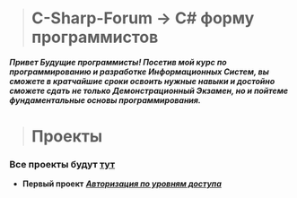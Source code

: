 ># C-Sharp-Forum -> C# форму программистов
***Привет Будущие программисты! Посетив мой курс по программированию и разработке Информационных Систем, вы сможете в кратчайшие сроки освоить нужные навыки и достойно сможете сдать не только Демонстрационный Экзамен, но и пойтеме фундаментальные основы программирования.***
># Проекты

### Все проекты будут [тут](https://github.com/vckit/C-Sharp-Forum/tree/master/WPF)
 + **Первый проект**
***[Авторизация по уровням доступа](https://github.com/vckit/C-Sharp-Forum/tree/master/WPF/C-Sharp-Forum1)***
